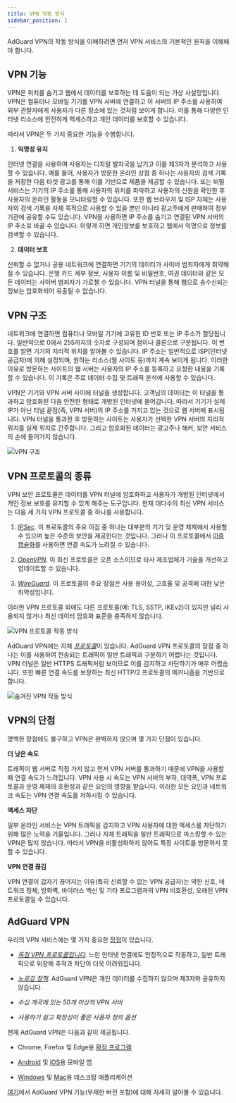 ```yaml
---
title: VPN 작동 방식
sidebar_position: 1
---
```


AdGuard VPN의 작동 방식을 이해하려면 먼저 VPN 서비스의 기본적인 원칙을 이해해야 합니다.

## VPN 기능

VPN은 위치를 숨기고 웹에서 데이터를 보호하는 데 도움이 되는 가상 사설망입니다. VPN은 컴퓨터나 모바일 기기를 VPN 서버에 연결하고 이 서버의 IP 주소를 사용하여 외부 관찰자에게 사용자가 다른 장소에 있는 것처럼 보이게 합니다. 이를 통해 다양한 인터넷 리소스에 안전하게 액세스하고 개인 데이터를 보호할 수 있습니다.

따라서 VPN은 두 가지 중요한 기능을 수행합니다.

1. **익명성 유지**

인터넷 연결을 사용하여 사용자는 디지털 발자국을 남기고 이를 제3자가 분석하고 사용할 수 있습니다. 예를 들어, 사용자가 방문한 온라인 상점 중 하나는 사용자의 검색 기록을 저장한 다음 타겟 광고를 통해 이를 기반으로 제품을 제공할 수 있습니다. 또는 비밀 서비스는 기기의 IP 주소를 통해 사용자의 위치를 파악하고 사용자의 신원을 확인한 후 사용자의 온라인 활동을 모니터링할 수 있습니다. 또한 웹 브라우저 및 ISP 자체는 사용자의 검색 기록을 자체 목적으로 사용할 수 있을 뿐만 아니라 광고주에게 판매하여 정부 기관에 공유할 수도 있습니다. VPN을 사용하면 IP 주소를 숨기고 연결된 VPN 서버의 IP 주소로 바꿀 수 있습니다. 이렇게 하면 개인정보를 보호하고 웹에서 익명으로 정보를 검색할 수 있습니다.

2. **데이터 보호**

신뢰할 수 없거나 공용 네트워크에 연결하면 기기의 데이터가 사이버 범죄자에게 취약해질 수 있습니다. 은행 카드 세부 정보, 사용자 이름 및 비밀번호, 여권 데이터와 같은 모든 데이터는 사이버 범죄자가 가로챌 수 있습니다. VPN 터널을 통해 웹으로 송수신되는 정보는 암호화되어 유출될 수 없습니다.

## VPN 구조

네트워크에 연결하면 컴퓨터나 모바일 기기에 고유한 ID 번호 또는 IP 주소가 할당됩니다. 일반적으로 0에서 255까지의 숫자로 구성되며 점이나 콜론으로 구분됩니다. 이 번호를 알면 기기의 지리적 위치를 알아볼 수 있습니다. IP 주소는 일반적으로 ISP(인터넷 공급자)에 의해 설정되며, 원하는 리소스(웹 사이트 등)까지 계속 보이게 됩니다. 이러한 이유로 방문하는 사이트의 웹 서버는 사용자의 IP 주소를 등록하고 요청한 내용을 기록할 수 있습니다. 이 기록은 주로 데이터 수집 및 트래픽 분석에 사용할 수 있습니다.

VPN은 기기와 VPN 서버 사이에 터널을 생성합니다. 고객님의 데이터는 이 터널을 통과하고 암호화된 다음 안전한 형태로 개방된 인터넷에 들어갑니다. 따라서 기기가 실제 IP가 아닌 터널 끝점(즉, VPN 서버)의 IP 주소를 가지고 있는 것으로 웹 서버에 표시됩니다. VPN 터널을 통과한 후 방문하는 사이트는 사용자가 선택한 VPN 서버의 지리적 위치를 실제 위치로 간주합니다. 그리고 암호화된 데이터는 광고주나 해커, 보안 서비스의 손에 들어가지 않습니다.

![VPN 구조](https://cdn.adguardvpn.com/public/Adguard/Website/Images/seo/en/how_vpn_3.jpg)

## VPN 프로토콜의 종류

VPN 보안 프로토콜은 데이터를 VPN 터널에 암호화하고 사용자가 개방된 인터넷에서 개인 정보 보호를 유지할 수 있게 해주는 도구입니다. 현재 대다수의 최신 VPN 서비스는 다음 세 가지 VPN 프로토콜 중 하나를 사용합니다.

1. [*IPSec*](https://en.wikipedia.org/wiki/IPsec). 이 프로토콜의 주요 이점 중 하나는 대부분의 기기 및 운영 체제에서 사용할 수 있으며 높은 수준의 보안을 제공한다는 것입니다. 그러나 이 프로토콜에서 [이중 캡슐화](https://en.wikipedia.org/wiki/Encapsulation_(networking))를 사용하면 연결 속도가 느려질 수 있습니다.

2. [*OpenVPN*](https://en.wikipedia.org/wiki/OpenVPN). 이 최신 프로토콜은 오픈 소스이므로 타사 제조업체가 기술을 개선하고 업데이트할 수 있습니다.

3. [*WireGuard*](https://en.wikipedia.org/wiki/WireGuard). 이 프로토콜의 주요 장점은 사용 용이성, 고효율 및 공격에 대한 낮은 취약성입니다.

이러한 VPN 프로토콜 외에도 다른 프로토콜(예: TLS, SSTP, IKEv2)이 있지만 널리 사용되지 않거나 최신 데이터 암호화 표준을 충족하지 않습니다.

![VPN 프로토콜 작동 방식](https://cdn.adguardvpn.com/public/Adguard/Blog/vpn/protocol/4.svg)

AdGuard VPN에는 자체 [*프로토콜*](adguard-vpn-protocol.mdx)이 있습니다. AdGuard VPN 프로토콜의 장점 중 하나는 이를 사용하여 전송되는 트래픽이 일반 트래픽과 구분하기 어렵다는 것입니다. VPN 터널은 일반 HTTPS 트래픽처럼 보이므로 이를 감지하고 차단하기가 매우 어렵습니다. 또한 빠른 연결 속도를 보장하는 최신 HTTP/2 프로토콜의 메커니즘을 기반으로 합니다.

![숨겨진 VPN 작동 방식](https://cdn.adguardvpn.com/public/Adguard/Blog/vpn/protocol/5.svg)

## VPN의 단점

명백한 장점에도 불구하고 VPN은 완벽하지 않으며 몇 가지 단점이 있습니다.

**더 낮은 속도**

트래픽이 웹 서버로 직접 가지 않고 먼저 VPN 서버를 통과하기 때문에 VPN을 사용할 때 연결 속도가 느려집니다. VPN 사용 시 속도는 VPN 서버의 부하, 대역폭, VPN 프로토콜과 운영 체제의 호환성과 같은 요인의 영향을 받습니다. 이러한 모든 요인과 네트워크 속도는 VPN 연결 속도를 저하시킬 수 있습니다.

**액세스 차단**

일부 온라인 서비스는 VPN 트래픽을 감지하고 VPN 사용자에 대한 액세스를 차단하기 위해 많은 노력을 기울입니다. 그러나 자체 트래픽을 일반 트래픽으로 마스킹할 수 있는 VPN은 많지 않습니다. 따라서 VPN을 비활성화하지 않아도 특정 사이트를 방문하지 못할 수 있습니다.

**VPN 연결 끊김**

VPN 연결이 갑자기 끊어지는 이유(특히 신뢰할 수 없는 VPN 공급자)는 약한 신호, 네트워크 정체, 방화벽, 바이러스 백신 및 기타 프로그램과의 VPN 비호환성, 오래된 VPN 프로토콜일 수 있습니다.

## AdGuard VPN

우리의 VPN 서비스에는 몇 가지 중요한 [장점](why-adguard-vpn.md)이 있습니다.

* [*독점 VPN 프로토콜입니다*](adguard-vpn-protocol.mdx). 느린 인터넷 연결에도 안정적으로 작동하고, 일반 트래픽으로 위장해 추적과 차단이 더욱 어려워집니다.

* [*노로깅 정책*](https://adguard-vpn.com/en/privacy.html). AdGuard VPN은 개인 데이터를 수집하지 않으며 제3자와 공유하지 않습니다.

* *수십 개국에 있는 50개 이상의 VPN 서버*

* *사용하기 쉽고 확장성이 좋은 사용자 정의 옵션*

현재 AdGuard VPN은 다음과 같이 제공됩니다.

* Chrome, Firefox 및 Edge용 [확장 프로그램](../adguard-vpn-browser-extension/overview.md)

* [Android](../adguard-vpn-for-android/overview.md) 및 [iOS](../adguard-vpn-for-ios/overview.md)용 모바일 앱

* [Windows](../adguard-vpn-for-windows/overview.md) 및 [Mac](../adguard-vpn-for-mac/overview.md)용 데스크탑 애플리케이션

[여기](https://adguard-vpn.com/en/welcome.html)에서 AdGuard VPN 기능(무제한 버전 포함)에 대해 자세히 알아볼 수 있습니다.
